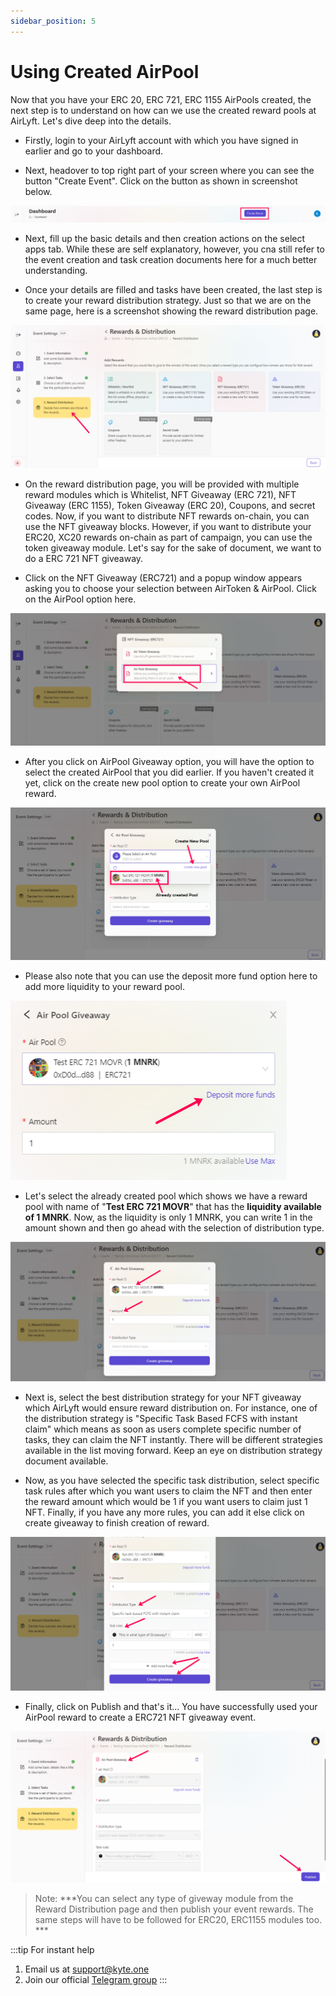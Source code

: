 ```yaml
---
sidebar_position: 5
---
```


# Using Created AirPool

Now that you have your ERC 20, ERC 721, ERC 1155 AirPools created, the next step is to understand on how can we use the created reward pools at AirLyft. Let's dive deep into the details.

- Firstly, login to your AirLyft account with which you have signed in earlier and go to your dashboard. 

- Next, headover to top right part of your screen where you can see the button "Create Event". Click on the button as shown in screenshot below.

![Create Event](../images/CreateEvent.png)

- Next, fill up the basic details and then creation actions on the select apps tab. While these are self explanatory, however, you cna still refer to the event creation and task creation documents here for a much better understanding. 

- Once your details are filled and tasks have been created, the last step is to create your reward distribution strategy. Just so that we are on the same page, here is a screenshot showing the reward distribution page. 

![Reward Distribution](../images/rewarddistribution.png)

- On the reward distribution page, you will be provided with multiple reward modules which is Whitelist, NFT Giveaway (ERC 721), NFT Giveaway (ERC 1155), Token Giveaway (ERC 20), Coupons, and secret codes. Now, if you want to distribute NFT rewards on-chain, you can use the NFT giveaway blocks. However, if you want to distribute your ERC20, XC20 rewards on-chain as part of campaign, you can use the token giveaway module. Let's say for the sake of document, we want to do a ERC 721 NFT giveaway.

- Click on the NFT Giveaway (ERC721) and a popup window appears asking you to choose your selection between AirToken & AirPool. Click on the AirPool option here. 

![AirPool Giveaway](../images/airpoolgiveaway.png)

- After you click on AirPool Giveaway option, you will have the option to select the created AirPool that you did earlier. If you haven't created it yet, click on the create new pool option to create your own AirPool reward. 

![Select Pool](../images/selectpool.png)

- Please also note that you can use the deposit more fund option here to add more liquidity to your reward pool. 

![Deposit more fund](../images/depositmore.png)

- Let's select the already created pool which shows we have a reward pool with name of "**Test ERC 721 MOVR**" that has the **liquidity available of 1 MNRK**. Now, as the liquidity is only 1 MNRK, you can write 1 in the amount shown and then go ahead with the selection of distribution type.

![Pool Amount](../images/poolamount.png)

- Next is, select the best distribution strategy for your NFT giveaway which AirLyft would ensure reward distribution on. For instance, one of the distribution strategy is "Specific Task Based FCFS with instant claim" which means as soon as users complete specific number of tasks, they can claim the NFT instantly. There will be different strategies available in the list moving forward. Keep an eye on distribution strategy document available. 

- Now, as you have selected the specific task distribution, select specific task rules after which you want users to claim the NFT and then enter the reward amount which would be 1 if you want users to claim just 1 NFT. Finally, if you have any more rules, you can add it else click on create giveaway to finish creation of reward. 

![AirPool Finish](../images/airpoolfinish.png)

- Finally, click on Publish and that's it... You have successfully used your AirPool reward to create a ERC721 NFT giveaway event.

![Publish event](../images/publishevent.png)

> Note: ***You can select any type of giveway module from the Reward Distribution page and then publish your event rewards. The same steps will have to be followed for ERC20, ERC1155 modules too. ***

:::tip For instant help
1. Email us at support@kyte.one
2. Join our official [Telegram group](https://t.me/kyteone)
:::

